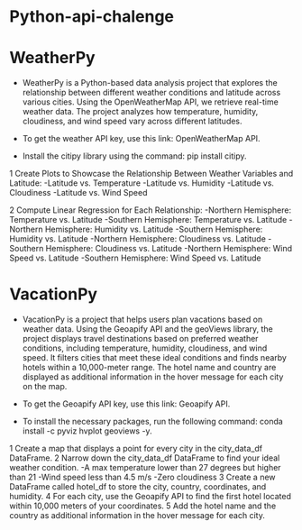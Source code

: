 # Python-api-chalenge

# WeatherPy
- WeatherPy is a Python-based data analysis project that explores the relationship between different weather conditions and latitude across various cities. Using the OpenWeatherMap API, we retrieve real-time weather data. The project analyzes how temperature, humidity, cloudiness, and wind speed vary across different latitudes.

- To get the weather API key, use this link: OpenWeatherMap API.
- Install the citipy library using the command: pip install citipy.

1 Create Plots to Showcase the Relationship Between Weather Variables and Latitude:
    -Latitude vs. Temperature
    -Latitude vs. Humidity
    -Latitude vs. Cloudiness
    -Latitude vs. Wind Speed

2  Compute Linear Regression for Each Relationship:
    -Northern Hemisphere: Temperature vs. Latitude
    -Southern Hemisphere: Temperature vs. Latitude
    -Northern Hemisphere: Humidity vs. Latitude
    -Southern Hemisphere: Humidity vs. Latitude
    -Northern Hemisphere: Cloudiness vs. Latitude
    -Southern Hemisphere: Cloudiness vs. Latitude
    -Northern Hemisphere: Wind Speed vs. Latitude
    -Southern Hemisphere: Wind Speed vs. Latitude




# VacationPy
- VacationPy is a project that helps users plan vacations based on weather data. Using the Geoapify API and the geoViews library, the project displays travel destinations based on preferred weather conditions, including temperature, humidity, cloudiness, and wind speed. It filters cities that meet these ideal conditions and finds nearby hotels within a 10,000-meter range. The hotel name and country are displayed as additional information in the hover message for each city on the map.

- To get the Geoapify API key, use this link: Geoapify API.
- To install the necessary packages, run the following command: conda install -c pyviz hvplot geoviews -y.

1 Create a map that displays a point for every city in the city_data_df DataFrame.
2 Narrow down the city_data_df DataFrame to find your ideal weather condition.
    -A max temperature lower than 27 degrees but higher than 21
    -Wind speed less than 4.5 m/s
    -Zero cloudiness
3 Create a new DataFrame called hotel_df to store the city, country, coordinates, and humidity.
4 For each city, use the Geoapify API to find the first hotel located within 10,000 meters of your coordinates.
5 Add the hotel name and the country as additional information in the hover message for each city.
